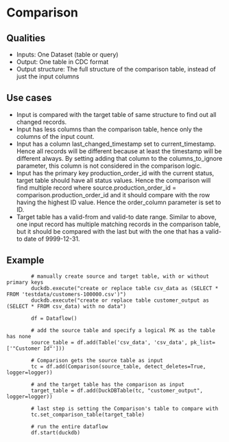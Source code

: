 # Comparison

## Qualities

 - Inputs: One Dataset (table or query)
 - Output: One table in CDC format
 - Output structure: The full structure of the comparison table, instead of just the input columns

## Use cases

 - Input is compared with the target table of same structure to find out all changed records.
 - Input has less columns than the comparison table, hence only the columns of the input count.
 - Input has a column last_changed_timestamp set to current_timestamp. Hence all records will be different because at least the timestamp will be different always. By setting adding that column to the columns_to_ignore parameter, this column is not considered in the comparison logic.
 - Input has the primary key production_order_id with the current status, target table should have all status values. Hence the comparison will find multiple record where source.production_order_id = comparison.production_order_id and it should compare with the row having the highest ID value. Hence the order_column parameter is set to ID.
 - Target table has a valid-from and valid-to date range. Similar to above, one input record has multiple matching records in the comparison table, but it should be compared with the last but with the one that has a valid-to date of 9999-12-31.  

## Example

```
        # manually create source and target table, with or without primary keys
        duckdb.execute("create or replace table csv_data as (SELECT * FROM 'testdata/customers-100000.csv')")
        duckdb.execute("create or replace table customer_output as (SELECT * FROM csv_data) with no data")
        
        df = Dataflow()
        
        # add the source table and specify a logical PK as the table has none
        source_table = df.add(Table('csv_data', 'csv_data', pk_list=['"Customer Id"']))
        
        # Comparison gets the source table as input
        tc = df.add(Comparison(source_table, detect_deletes=True, logger=logger))
        
        # and the target table has the comparison as input
        target_table = df.add(DuckDBTable(tc, "customer_output", logger=logger))
        
        # last step is setting the Comparison's table to compare with
        tc.set_comparison_table(target_table)
        
        # run the entire dataflow
        df.start(duckdb)

```